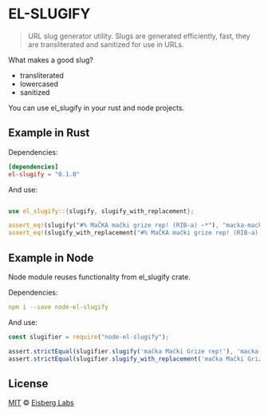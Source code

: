# EL-SLUGIFY

> URL slug generator utility. Slugs are generated efficiently, fast, they are transliterated and sanitized for use in URLs.

What makes a good slug?

- transliterated
- lowercased
- sanitized

You can use el_slugify in your rust and node projects.

## Example in Rust

Dependencies:

```toml
[dependencies]
el-slugify = "0.1.0"
```
And use:
```rust

use el_slugify::{slugify, slugify_with_replacement};

assert_eq!(slugify("#% MaČKA mački grize rep! (RIB-a) ~*"), "macka-macki-grize-rep-rib-a");
assert_eq!(slugify_with_replacement("#% MaČKA mački grize rep! (RIB-a) ~*", '_'), "macka_macki_grize_rep_rib_a");

```

## Example in Node

Node module reuses functionality from el_slugify crate.

Dependencies:

```yaml
npm i --save node-el-slugify
```

And use:
```javascript
const slugifier = require("node-el-slugify");

assert.strictEqual(slugifier.slugify('mačka Mački Grize rep!'), 'macka-macki-grize-rep')
assert.strictEqual(slugifier.slugify_with_replacement('mačka Mački Grize rep!', '_'), 'macka_macki_grize_rep')
```

## License
[MIT](./LICENSE-MIT) © [Eisberg Labs](http://www.eisberg-labs.com)

